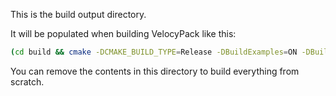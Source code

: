 This is the build output directory.

It will be populated when building VelocyPack like this:
```bash
(cd build && cmake -DCMAKE_BUILD_TYPE=Release -DBuildExamples=ON -DBuildTests=ON -DBuildTools=ON .. && make)
```

You can remove the contents in this directory to build
everything from scratch.
